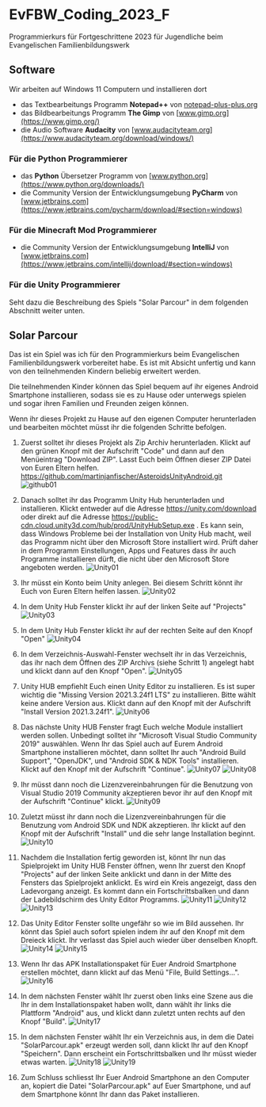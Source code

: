 # EvFBW_Coding_2023_F
Programmierkurs für Fortgeschrittene 2023 für Jugendliche beim Evangelischen Familienbildungswerk

## Software
Wir arbeiten auf Windows 11 Computern und installieren dort
- das Textbearbeitungs Programm __Notepad++__ von
[notepad-plus-plus.org](https://notepad-plus-plus.org/downloads/)
- das Bildbearbeitungs Programm __The Gimp__ von
[www.gimp.org](https://www.gimp.org/)
- die Audio Software __Audacity__ von
[www.audacityteam.org](https://www.audacityteam.org/download/windows/)

### Für die Python Programmierer
- das __Python__ Übersetzer Programm von
[www.python.org](https://www.python.org/downloads/)
- die Community Version der Entwicklungsumgebung __PyCharm__ von
[www.jetbrains.com](https://www.jetbrains.com/pycharm/download/#section=windows)

### Für die Minecraft Mod Programmierer
- die Community Version der Entwicklungsumgebung __IntelliJ__ von
[www.jetbrains.com](https://www.jetbrains.com/intellij/download/#section=windows)

### Für die Unity Programmierer
Seht dazu die Beschreibung des Spiels "Solar Parcour" in dem folgenden Abschnitt weiter unten.

## Solar Parcour
Das ist ein Spiel was ich für den Programmierkurs
beim Evangelischen Familienbildungswerk vorbereitet habe.
Es ist mit Absicht unfertig 
und kann von den teilnehmenden Kindern
beliebig erweitert werden.

Die teilnehmenden Kinder können das Spiel bequem 
auf ihr eigenes Android Smartphone installieren,
sodass sie es zu Hause oder unterwegs spielen 
und sogar ihren Familien und Freunden zeigen können.

Wenn ihr dieses Projekt zu Hause auf den eigenen Computer
herunterladen und bearbeiten möchtet
müsst ihr die folgenden Schritte befolgen.

1. Zuerst solltet ihr dieses Projekt als Zip Archiv herunterladen. Klickt auf den grünen Knopf mit der Aufschrift "Code" und dann auf den Menüeintrag "Download ZIP". Lasst Euch beim Öffnen dieser ZIP Datei von Euren Eltern helfen.
https://github.com/martinjanfischer/AsteroidsUnityAndroid.git
![github01](Readme/github01.jpg)

2. Danach solltet ihr das Programm Unity Hub herunterladen und installieren.
Klickt entweder auf die Adresse
https://unity.com/download
oder direkt auf die Adresse
https://public-cdn.cloud.unity3d.com/hub/prod/UnityHubSetup.exe
.
Es kann sein, dass Windows Probleme bei der Installation von Unity Hub macht,
weil das Programm nicht über den Microsoft Store installiert wird.
Prüft daher in dem Programm Einstellungen, Apps und Features 
dass ihr auch Programme installieren dürft, die nicht über den Microsoft Store angeboten werden.
![Unity01](Readme/Unity01.jpg)

3. Ihr müsst ein Konto beim Unity anlegen.
Bei diesem Schritt könnt ihr Euch von Euren Eltern helfen lassen.
![Unity02](Readme/Unity02.jpg)

4. In dem Unity Hub Fenster klickt ihr auf der linken Seite auf "Projects"
![Unity03](Readme/Unity03.jpg)

5. In dem Unity Hub Fenster klickt ihr auf der rechten Seite auf den Knopf "Open"
![Unity04](Readme/Unity04.jpg)

6. In dem Verzeichnis-Auswahl-Fenster wechselt ihr in das Verzeichnis, das ihr nach dem Öffnen des ZIP Archivs (siehe Schritt 1) angelegt habt und klickt dann auf den Knopf "Open".
![Unity05](Readme/Unity05.jpg)

7. Unity HUB empfiehlt Euch einen Unity Editor zu installieren.
Es ist super wichtig die "Missing Version 2021.3.24f1 LTS" zu installieren.
Bitte wählt keine andere Version aus.
Klickt dann auf den Knopf mit der Aufschrift "Install Version 2021.3.24f1".
![Unity06](Readme/Unity06.jpg)

8. Das nächste Unity HUB Fenster fragt Euch
welche Module installiert werden sollen.
Unbedingt solltet ihr "Microsoft Visual Studio Community 2019" auswählen.
Wenn Ihr das Spiel auch auf Eurem Android Smartphone installieren möchtet,
dann solltet Ihr auch "Android Build Support",
"OpenJDK", und "Android SDK & NDK Tools" installieren.
Klickt auf den Knopf mit der Aufschrift "Continue".
![Unity07](Readme/Unity07.jpg)
![Unity08](Readme/Unity08.jpg)

9. Ihr müsst dann noch die Lizenzvereinbahrungen
für die Benutzung von Visual Studio 2019 Community akzeptieren
bevor ihr auf den Knopf mit der Aufschrift "Continue" klickt.
![Unity09](Readme/Unity09.jpg)

10. Zuletzt müsst ihr dann noch die Lizenzvereinbahrungen
für die Benutzung vom Android SDK und NDK akzeptieren.
Ihr klickt auf den Knopf mit der Aufschrift "Install"
und die sehr lange Installation beginnt.
![Unity10](Readme/Unity10.jpg)

11. Nachdem die Installation fertig geworden ist,
könnt Ihr nun das Spielprojekt im Unity HUB Fenster öffnen,
wenn Ihr zuerst den Knopf "Projects" auf der linken Seite anklickt
und dann in der Mitte des Fensters das Spielprojekt anklickt.
Es wird ein Kreis angezeigt, dass den Ladevorgang anzeigt.
Es kommt dann ein Fortschrittsbalken 
und dann der Ladebildschirm des Unity Editor Programms.
![Unity11](Readme/Unity11.jpg)
![Unity12](Readme/Unity12.jpg)
![Unity13](Readme/Unity13.jpg)

12. Das Unity Editor Fenster sollte ungefähr so wie im Bild aussehen.
Ihr könnt das Spiel auch sofort spielen indem ihr auf den Knopf mit dem Dreieck klickt.
Ihr verlasst das Spiel auch wieder über denselben Knopft.
![Unity14](Readme/Unity14.jpg)
![Unity15](Readme/Unity15.jpg)

13. Wenn Ihr das APK Installationspaket für Euer Android Smartphone erstellen möchtet,
dann klickt auf das Menü "File, Build Settings...".
![Unity16](Readme/Unity16.jpg)

14. In dem nächsten Fenster wählt Ihr zuerst oben links eine Szene aus
die Ihr in dem Installationspaket haben wollt,
dann wählt ihr links die Plattform "Android" aus,
und klickt dann zuletzt unten rechts auf den Knopf "Build".
![Unity17](Readme/Unity17.jpg)

15. In dem nächsten Fenster wählt Ihr ein Verzeichnis aus,
in dem die Datei "SolarParcour.apk" erzeugt werden soll,
dann klickt Ihr auf den Knopf "Speichern".
Dann erscheint ein Fortschrittsbalken und Ihr müsst wieder etwas warten.
![Unity18](Readme/Unity18.jpg)
![Unity19](Readme/Unity19.jpg)

20. Zum Schluss schliesst Ihr Euer Android Smartphone 
an den Computer an, kopiert die Datei "SolarParcour.apk" auf Euer Smartphone,
und auf dem Smartphone könnt Ihr dann das Paket installieren.
